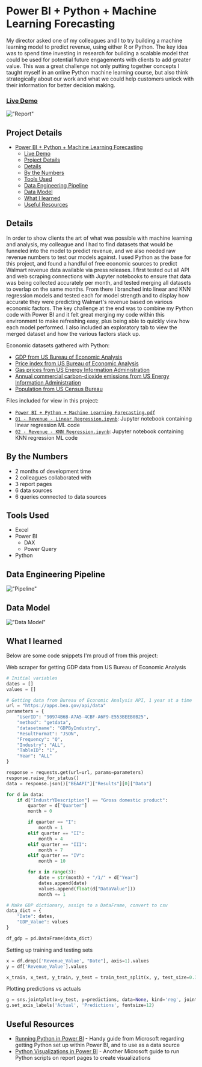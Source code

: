 # Power BI + Python + Machine Learning Forecasting

My director asked one of my colleagues and I to try building a machine learning model to predict revenue, using either R or Python. The key idea was to spend time investing in research for building a scalable model that could be used for potential future engagements with clients to add greater value. This was a great challenge not only putting together concepts I taught myself in an online Python machine learning course, but also think strategically about our work and what we could help customers unlock with their information for better decision making.

### [Live Demo](https://app.powerbi.com/view?r=eyJrIjoiNTY4NmVhOTEtNzMyNy00MTI1LThmNjQtOGMzNzEyNjMxYjZjIiwidCI6ImY3N2E4MGM5LTY5MTAtNGJkYy1iNjFiLTgxNzA2NmQ1NmI0NiIsImMiOjJ9)

!["Report"](./Power%20BI%20+%20Python%20+%20Machine%20Learning%20Forecasting.jpg)

## Project Details
- [Power BI + Python + Machine Learning Forecasting](#power-bi--python--machine-learning-forecasting)
    - [Live Demo](#live-demo)
  - [Project Details](#project-details)
  - [Details](#details)
  - [By the Numbers](#by-the-numbers)
  - [Tools Used](#tools-used)
  - [Data Engineering Pipeline](#data-engineering-pipeline)
  - [Data Model](#data-model)
  - [What I learned](#what-i-learned)
  - [Useful Resources](#useful-resources)

## Details

In order to show clients the art of what was possible with machine learning and analysis, my colleague and I had to find datasets that would be funneled into the model to predict revenue, and we also needed raw revenue numbers to test our models against. I used Python as the base for this project, and found a handful of free economic sources to predict Walmart revenue data available via press releases. I first tested out all API and web scraping connections with Jupyter notebooks to ensure that data was being collected accurately per month, and tested merging all datasets to overlap on the same months. From there I branched into linear and KNN regression models and tested each for model strength and to display how accurate they were predicting Walmart's revenue based on various economic factors. The key challenge at the end was to combine my Python code with Power BI and it felt great merging my code within this environment to make refreshing easy, plus being able to quickly view how each model performed. I also included an exploratory tab to view the merged dataset and how the various factors stack up.

Economic datasets gathered with Python:
- [GDP from US Bureau of Economic Analysis](https://apps.bea.gov/api/data)
- [Price index from US Bureau of Economic Analysis](https://apps.bea.gov/api/data)
- [Gas prices from US Energy Information Administration](https://api.eia.gov/v2/petroleum/pri/gnd/data/?frequency=monthly&data[0]=value&facets[product][]=EPM0&facets[duoarea][]=NUS&start=1990-08&sort[0][column]=period&sort[0][direction]=desc&offset=0&length=5000&api_key=Bdgf7N1rGlQoLjcn00cdRrll3eM11ohy2I3TTJvE)
- [Annual commercial carbon-dioxide emissions from US Energy Information Administration](https://api.eia.gov/v2/co2-emissions/co2-emissions-aggregates/data/?frequency=annual&data[0]=value&facets[stateId][]=US&facets[sectorId][]=CC&facets[fuelId][]=TO&start=1970&sort[0][column]=period&sort[0][direction]=desc&offset=0&length=5000&api_key=Bdgf7N1rGlQoLjcn00cdRrll3eM11ohy2I3TTJvE)
- [Population from US Census Bureau](https://www.census.gov/data/tables/time-series/dec/popchange-data-text.html)

Files included for view in this project:
- [`Power BI + Python + Machine Learning Forecasting.pdf`](./Power%20BI%20+%20Python%20+%20Machine%20Learning%20Forecasting.pdf)
- [`01 - Revenue - Linear Regression.ipynb`](./01%20-%20Revenue%20-%20Linear%20Regression.ipynb): Jupyter notebook containing linear regression ML code
- [`02 - Revenue - KNN Regression.ipynb`](./02%20-%20Revenue%20-%20KNN%20Regression.ipynb): Jupyter notebook containing KNN regression ML code

## By the Numbers

- 2 months of development time
- 2 colleagues collaborated with
- 3 report pages
- 6 data sources
- 6 queries connected to data sources

## Tools Used

- Excel
- Power BI
  - DAX
  - Power Query
- Python

## Data Engineering Pipeline

!["Pipeline"](./Power%20BI%20+%20Python%20+%20Machine%20Learning%20Forecasting%20Pipeline.png)

## Data Model

!["Data Model"](./Power%20BI%20+%20Python%20+%20Machine%20Learning%20Forecasting%20Data%20Model.JPG)

## What I learned

Below are some code snippets I'm proud of from this project:

Web scraper for getting GDP data from US Bureau of Economic Analysis
```Python
# Initial variables
dates = []
values = []

# Getting data from Bureau of Economic Analysis API, 1 year at a time
url = "https://apps.bea.gov/api/data"
parameters = {
    "UserID": "90974B6B-A7A5-4CBF-A6F9-E553BEEB0B25",
    "method": "getdata",
    "datasetname": "GDPByIndustry",
    "ResultFormat": "JSON",
    "Frequency": "Q",
    "Industry": "ALL",
    "TableID": "1",
    "Year": "ALL"
}

response = requests.get(url=url, params=parameters)
response.raise_for_status()
data = response.json()["BEAAPI"]["Results"][0]["Data"]

for d in data:
    if d["IndustrYDescription"] == "Gross domestic product":
        quarter = d["Quarter"]
        month = 0

        if quarter == "I":
            month = 1
        elif quarter == "II":
            month = 4
        elif quarter == "III":
            month = 7
        elif quarter == "IV":
            month = 10

        for x in range(3):
            date = str(month) + "/1/" + d["Year"]
            dates.append(date)
            values.append(float(d["DataValue"]))
            month += 1

# Make GDP dictionary, assign to a DataFrame, convert to csv
data_dict = {
    "Date": dates,
    "GDP_Value": values
}

df_gdp = pd.DataFrame(data_dict)
```

Setting up training and testing sets
```Python
x = df.drop(['Revenue_Value', "Date"], axis=1).values
y = df['Revenue_Value'].values

x_train, x_test, y_train, y_test = train_test_split(x, y, test_size=0.3, random_state=101)
```

Plotting predictions vs actuals
```Python
g = sns.jointplot(x=y_test, y=predictions, data=None, kind='reg', joint_kws={'line_kws':{'color':'orange'}})
g.set_axis_labels('Actual', 'Predictions', fontsize=12)
```

## Useful Resources

- [Running Python in Power BI](https://learn.microsoft.com/en-us/power-bi/connect-data/desktop-python-scripts) - Handy guide from Microsoft regarding getting Python set up within Power BI, and to use as a data source
- [Python Visualizations in Power BI](https://learn.microsoft.com/en-us/power-bi/connect-data/desktop-python-visuals) - Another Microsoft guide to run Python scripts on report pages to create visualizations
